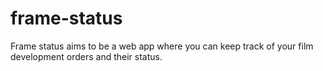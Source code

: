 # frame-status
Frame status aims to be a web app where you can keep track of your film development orders and their status.
